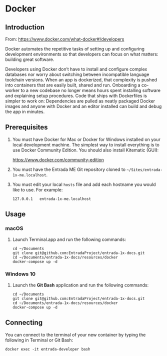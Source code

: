 # Docker

## Introduction

From: https://www.docker.com/what-docker#/developers

Docker automates the repetitive tasks of setting up and configuring development environments so that developers can focus on what matters: building great software.

Developers using Docker don’t have to install and configure complex databases nor worry about switching between incompatible language toolchain versions. When an app is dockerized, that complexity is pushed into containers that are easily built, shared and run. Onboarding a co-worker to a new codebase no longer means hours spent installing software and explaining setup procedures. Code that ships with Dockerfiles is simpler to work on: Dependencies are pulled as neatly packaged Docker images and anyone with Docker and an editor installed can build and debug the app in minutes.

## Prerequisites

1. You must have Docker for Mac or Docker for Windows installed on your local development machine. The simplest way to install everything is to use Docker Community Edition. You should also install Kitematic (GUI):

    https://www.docker.com/community-edition
2. You must have the Entrada ME Git repository cloned to `~/Sites/entrada-1x-me.localhost`.
3. You must edit your local `hosts` file and add each hostname you would like to use. For example:
    ```
    127.0.0.1   entrada-1x-me.localhost
    ```
    
## Usage

### macOS

1. Launch Terminal.app and run the following commands:
    ```
    cd ~/Documents
    git clone git@github.com:EntradaProject/entrada-1x-docs.git
    cd ~/Documents/entrada-1x-docs/resources/docker
    docker-compose up -d
    ```

### Windows 10

1. Launch the **Git Bash** application and run the following commands:
    ```
    cd ~/Documents
    git clone git@github.com:EntradaProject/entrada-1x-docs.git
    cd ~/Documents/entrada-1x-docs/resources/docker
    docker-compose up -d
    ```

## Connecting

You can connect to the terminal of your new container by typing the following in Terminal or Git Bash:

```
docker exec -it entrada-developer bash
```
